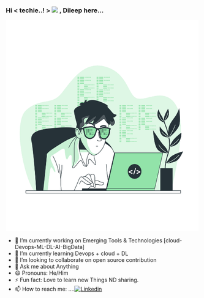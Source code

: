 ### Hi < techie..! > <img src="https://github.com/TheDudeThatCode/TheDudeThatCode/blob/master/Assets/Hi.gif" width="29px"> , Dileep here...
<img src="Coding-bro.png"  width="700" height="550">


- 🔭 I’m currently working on Emerging Tools & Technologies [cloud-Devops-ML-DL-AI-BigData]
- 🌱 I’m currently learning Devops + cloud + DL
- 👯 I’m looking to collaborate on open source contribution
- 💬 Ask me about Anything
- 😄 Pronouns: He/Him
- ⚡ Fun fact: Love to learn new Things ND sharing.
- 📫 How to reach me: ....[![Linkedin](https://img.shields.io/badge/-LinkedIn-black.svg?style=flat-square&logo=linkedin&&color=#81170D)](https://www.linkedin.com/in/dileep-kumar-a16b691a9/) 

